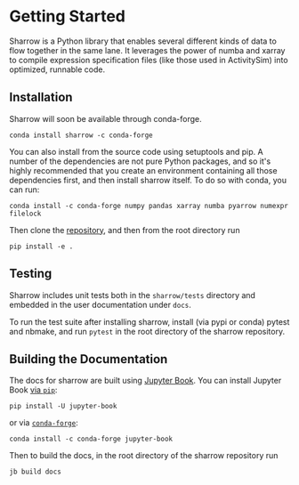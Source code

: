 # Getting Started

Sharrow is a Python library that enables several different kinds of data to flow
together in the same lane.  It leverages the power of numba and xarray to
compile expression specification files (like those used in ActivitySim) into
optimized, runnable code.


## Installation

Sharrow will soon be available through conda-forge.

```shell
conda install sharrow -c conda-forge
```

You can also install from the source code using setuptools and pip.  A number of
the dependencies are not pure Python packages, and so it's highly recommended that
you create an environment containing all those dependencies first, and then install
sharrow itself.  To do so with conda, you can run:

```shell
conda install -c conda-forge numpy pandas xarray numba pyarrow numexpr filelock
```

Then clone the [repository](https://github.com/camsys/sharrow), and then from
the root directory run

```shell
pip install -e .
```

## Testing

Sharrow includes unit tests both in the `sharrow/tests` directory and embedded
in the user documentation under `docs`.

To run the test suite after installing sharrow, install (via pypi or conda) pytest and nbmake,
and run `pytest` in the root directory of the sharrow repository.


## Building the Documentation

The docs for sharrow are built using [Jupyter Book](https://jupyterbook.org).
You can install Jupyter Book [via `pip`](https://pip.pypa.io/en/stable/):

```shell
pip install -U jupyter-book
```
or via [`conda-forge`](https://conda-forge.org/):

```shell
conda install -c conda-forge jupyter-book
```

Then to build the docs, in the root directory of the sharrow repository run

```shell
jb build docs
```

